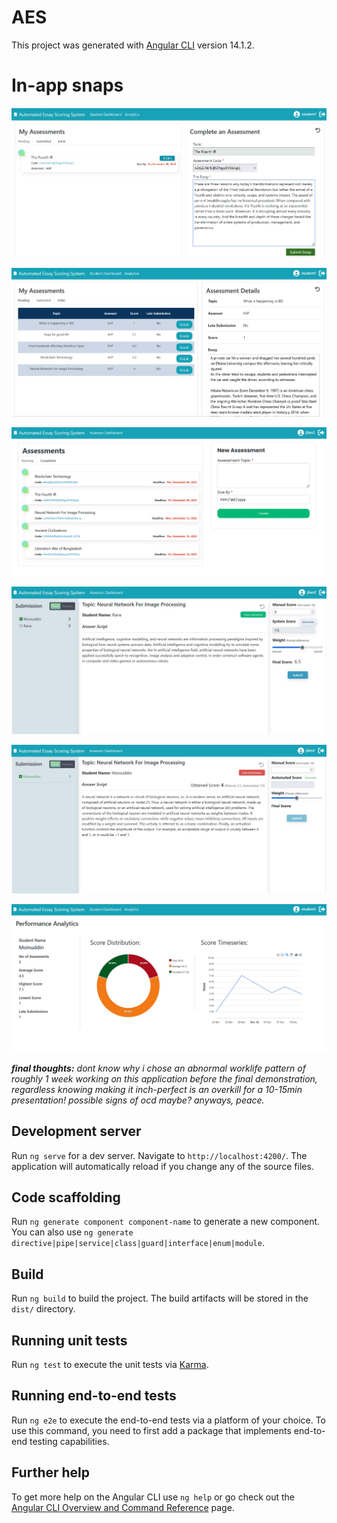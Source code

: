 # AES

This project was generated with [Angular CLI](https://github.com/angular/angular-cli) version 14.1.2.

# In-app snaps

![...](https://github.com/HasnatPranto/Automated-Essay-Scoring-System-frontend/blob/master/ss/Screenshot%202022-12-06%20175330.jpg)

![...](https://github.com/HasnatPranto/Automated-Essay-Scoring-System-frontend/blob/master/ss/Screenshot%202022-12-06%20174933.jpg)

![...](https://github.com/HasnatPranto/Automated-Essay-Scoring-System-frontend/blob/master/ss/Screenshot%202022-12-06%20170600.jpg)

![...](https://github.com/HasnatPranto/Automated-Essay-Scoring-System-frontend/blob/master/ss/Screenshot%202022-12-07%20174829.jpg)

![...](https://github.com/HasnatPranto/Automated-Essay-Scoring-System-frontend/blob/master/ss/Screenshot%202022-12-06%20170658.jpg)

![...](https://github.com/HasnatPranto/Automated-Essay-Scoring-System-frontend/blob/master/ss/Screenshot%202022-12-06%20175116.jpg)

_**final thoughts:**_ _dont know why i chose an abnormal worklife pattern of roughly 1 week working on this application before the final demonstration, regardless knowing making it inch-perfect is an overkill for a 10-15min presentation! possible signs of ocd maybe? anyways, peace._

## Development server

Run `ng serve` for a dev server. Navigate to `http://localhost:4200/`. The application will automatically reload if you change any of the source files.

## Code scaffolding

Run `ng generate component component-name` to generate a new component. You can also use `ng generate directive|pipe|service|class|guard|interface|enum|module`.

## Build

Run `ng build` to build the project. The build artifacts will be stored in the `dist/` directory.

## Running unit tests

Run `ng test` to execute the unit tests via [Karma](https://karma-runner.github.io).

## Running end-to-end tests

Run `ng e2e` to execute the end-to-end tests via a platform of your choice. To use this command, you need to first add a package that implements end-to-end testing capabilities.

## Further help

To get more help on the Angular CLI use `ng help` or go check out the [Angular CLI Overview and Command Reference](https://angular.io/cli) page.
